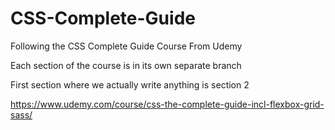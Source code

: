 # CSS-Complete-Guide

Following the CSS Complete Guide Course From Udemy

Each section of the course is in its own separate branch

First section where we actually write anything is section 2

https://www.udemy.com/course/css-the-complete-guide-incl-flexbox-grid-sass/